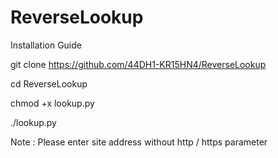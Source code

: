 # ReverseLookup

Installation Guide

git clone https://github.com/44DH1-KR15HN4/ReverseLookup

cd ReverseLookup

chmod +x lookup.py

./lookup.py

Note : Please enter site address without http / https parameter
